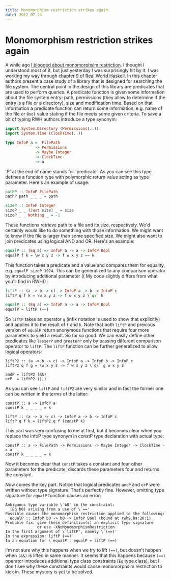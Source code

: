 ```yaml
---
title: Monomorphism restriction strikes again
date: 2012-07-24
---
```


Monomorphism restriction strikes again
======================================

A while ago [I blogged about monomorphsim
restriction](/blog/2012-05-31-towards-understanding-haskells-monomorphism-restriction.html).
I thought I understood most of it, but just yesterday I was surprisingly hit by
it. I was working my way through [chapter 9 of Real World
Haskell](http://book.realworldhaskell.org/read/io-case-study-a-library-for-searching-the-filesystem.html).
In this chapter authors present a case study of a library that is designed for
searching the file system. The central point in the design of this library are
predicates that are used to perform queries. A predicate function is given some
information about the file system entry: path, permissions (they allow to
determine if the entry is a file or a directory), size and modification
time. Based on that information a predicate function can return some
information, e.g. name of the file or `Bool` value stating if the file meets
some given criteria. To save a bit of typing RWH authors introduce a type
synonym:

```haskell
import System.Directory (Permissions(..))
import System.Time (ClockTime(..))

type InfoP a =  FilePath
             -> Permissions
             -> Maybe Integer
             -> ClockTime
             -> a
```

'P' at the end of name stands for 'predicate'. As you can see this type defines
a function type with polymorphic return value acting as type parameter. Here's
an example of usage:

```haskell
pathP :: InfoP FilePath
pathP path _ _ _ = path

sizeP :: InfoP Integer
sizeP _ _ (Just size) _ = size
sizeP _ _ Nothing _ = -1
```

These functions retrieve path to a file and its size, respectively. We'd
certainly would like to do something with those information. We might want to
know if the file is larger than some specified size. We might also want to join
predicates using logical AND and OR. Here's an example:

```haskell
equalP :: (Eq a) => InfoP a -> a -> InfoP Bool
equalP f k = \w x y z -> f w x y z == k
```

This function takes a predicate and a value and compares them for equality,
e.g. `equalP sizeP 1024`. This can be generalized to any comparison operator by
introducing additional parameter (( My code slightly differs from what you'll
find in RWH)) :

```haskell
liftP :: (a -> b -> c) -> InfoP a -> b -> InfoP c
liftP q f k = \w x y z -> f w x y z \`q\` k

equalP :: (Eq a) => InfoP a -> a -> InfoP Bool
equalP = liftP (==)
```

So `liftP` takes an operator `q` (infix notation is used to show that
explicitly) and applies it to the result of `f` and `k`. Note that both `liftP`
and previous version of `equalP` return anonymous functions that require four
more parameters to yield a result. So far so good. We can easily define other
predicates like `lesserP` and `greaterP` only by passing different comparison
operator to `liftP`. The `liftP` function can be further generalized to allow
logical operators:

```
liftP2 :: (a -> b -> c) -> InfoP a -> InfoP b -> InfoP c
liftP2 q f g = \w x y z -> f w x y z \`q\` g w x y z

andP = liftP2 (&&)
orP  = liftP2 (||)
```

As you can see `liftP` and `liftP2` are very similar and in fact the former one
can be written in the terms of the latter:

```
constP :: a -> InfoP a
constP k _ _ _ _ = k

liftP :: (a -> b -> c) -> InfoP a -> b -> InfoP c
liftP q f k = liftP2 q f (constP k)
```

This part was very confusing to me at first, but it becomes clear when you
replace the InfoP type synonym in constP type declaration with actual type:

```
constP :: a -> FilePath -> Permissions -> Maybe Integer -> ClockTime -> a
constP k _ _ _ _ = k
```

Now it becomes clear that `constP` takes a constant and four other parameters
for the predicate, discards these parameters four and returns the constant.

Now comes the key part. Notice that logical predicates `andP` and `orP` were
written without type signature. That's perfectly fine. However, omitting type
signature for `equalP` function causes an error:

```
Ambiguous type variable \`b0' in the constraint:
  (Eq b0) arising from a use of \`=='
Possible cause: the monomorphism restriction applied to the following:
  equalP :: InfoP b0 -> b0 -> InfoP Bool (bound at rwh9.hs:20:1)
Probable fix: give these definition(s) an explicit type signature
              or use -XNoMonomorphismRestriction
In the first argument of \`liftP', namely \`(==)'
In the expression: liftP (==)
In an equation for \`equalP': equalP = liftP (==)
```

I'm not sure why this happens when we try to lift `(==)`, but doesn't happen
when `(&&)` is lifted in same manner. It seems that this happens because `(==)`
operator introduces additional type class constraints (`Eq` type class), but I
don't see why these constraints would cause monomorphsim restriction to kick
in. These mystery is yet to be solved.

